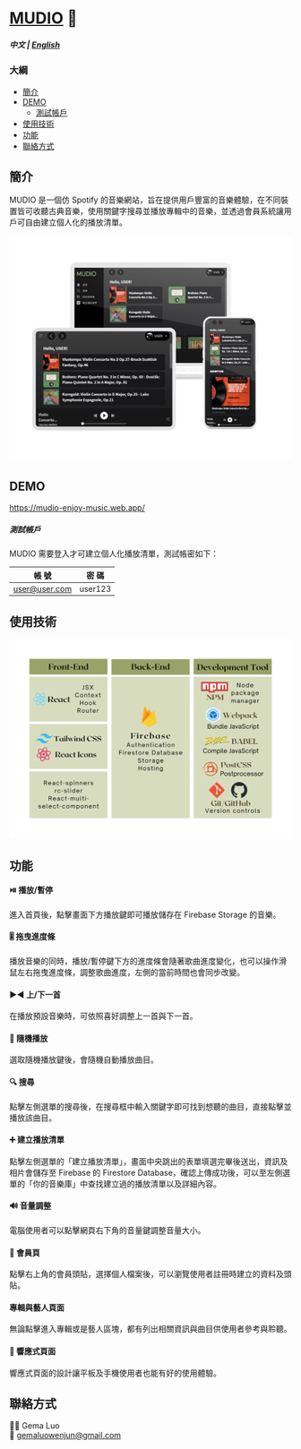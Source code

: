 # [MUDIO](https://mudio-enjoy-music.web.app/) :musical_note:

##### 中文 | [English](./README.md)

### 大綱

- [簡介](#簡介)
- [DEMO](#DEMO)
  - [測試帳戶](#測試帳戶)
- [使用技術](#使用技術)
- [功能](#功能)
- [聯絡方式](#聯絡方式)

## 簡介

MUDIO 是一個仿 Spotify 的音樂網站，旨在提供用戶豐富的音樂體驗，在不同裝置皆可收聽古典音樂，使用關鍵字搜尋並播放專輯中的音樂，並透過會員系統讓用戶可自由建立個人化的播放清單。

![專案圖片（裝置別）](/images/readme-pic.png)

## DEMO

https://mudio-enjoy-music.web.app/

##### 測試帳戶

MUDIO 需要登入才可建立個人化播放清單，測試帳密如下：

| 帳 號         | 密 碼   |
| ------------- | ------- |
| user@user.com | user123 |

## 使用技術

![專案使用技術](/images/tool.png)

## 功能

#### :play_or_pause_button: 播放/暫停

進入首頁後，點擊畫面下方播放鍵即可播放儲存在 Firebase Storage 的音樂。

#### :level_slider: 拖曳進度條

播放音樂的同時，播放/暫停鍵下方的進度條會隨著歌曲進度變化，也可以操作滑鼠左右拖曳進度條，調整歌曲進度，左側的當前時間也會同步改變。

#### :arrow_forward::arrow_backward: 上/下一首

在播放預設音樂時，可依照喜好調整上一首與下一首。

#### :twisted_rightwards_arrows: 隨機播放

選取隨機播放鍵後，會隨機自動播放曲目。

#### :mag: 搜尋

點擊左側選單的搜尋後，在搜尋框中輸入關鍵字即可找到想聽的曲目，直接點擊並播放該曲目。

#### :heavy_plus_sign: 建立播放清單

點擊左側選單的「建立播放清單」，畫面中央跳出的表單填選完畢後送出，資訊及相片會儲存至 Firebase 的 Firestore Database，確認上傳成功後，可以至左側選單的「你的音樂庫」中查找建立過的播放清單以及詳細內容。

#### :loud_sound: 音量調整

電腦使用者可以點擊網頁右下角的音量鍵調整音量大小。

#### :bust_in_silhouette: 會員頁

點擊右上角的會員頭貼，選擇個人檔案後，可以瀏覽使用者註冊時建立的資料及頭貼。

#### 專輯與藝人頁面

無論點擊進入專輯或是藝人區塊，都有列出相關資訊與曲目供使用者參考與聆聽。

#### :iphone: 響應式頁面

響應式頁面的設計讓平板及手機使用者也能有好的使用體驗。

## 聯絡方式

:woman_technologist: Gema Luo<br>
:email: gemaluowenjun@gmail.com
